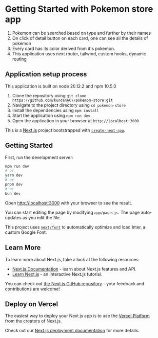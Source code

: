 # Getting Started with Pokemon store app
1. Pokemon can be searched based on type and further by their names
2. On click of detail button on each card, one can see all the details of pokemon
3. Every card has its color derived from it's pokemon.
4. This application uses next router, tailwind, custom hooks, dynamic routing

## Application setup process
This application is built on node 20.12.2 and npm 10.5.0
1. Clone the repository using `git clone https://github.com/kundan667/pokemon-store.git`
2. Navigate to the project directory using `cd pokemon-store `
3. Install the dependencies using `npm install`
4. Start the application using `npm run dev`
5. Open the application in your browser at `http://localhost:3000`

This is a [Next.js](https://nextjs.org/) project bootstrapped with [`create-next-app`](https://github.com/vercel/next.js/tree/canary/packages/create-next-app).

## Getting Started

First, run the development server:

```bash
npm run dev
# or
yarn dev
# or
pnpm dev
# or
bun dev
```

Open [http://localhost:3000](http://localhost:3000) with your browser to see the result.

You can start editing the page by modifying `app/page.js`. The page auto-updates as you edit the file.

This project uses [`next/font`](https://nextjs.org/docs/basic-features/font-optimization) to automatically optimize and load Inter, a custom Google Font.

## Learn More

To learn more about Next.js, take a look at the following resources:

- [Next.js Documentation](https://nextjs.org/docs) - learn about Next.js features and API.
- [Learn Next.js](https://nextjs.org/learn) - an interactive Next.js tutorial.

You can check out [the Next.js GitHub repository](https://github.com/vercel/next.js/) - your feedback and contributions are welcome!

## Deploy on Vercel

The easiest way to deploy your Next.js app is to use the [Vercel Platform](https://vercel.com/new?utm_medium=default-template&filter=next.js&utm_source=create-next-app&utm_campaign=create-next-app-readme) from the creators of Next.js.

Check out our [Next.js deployment documentation](https://nextjs.org/docs/deployment) for more details.
